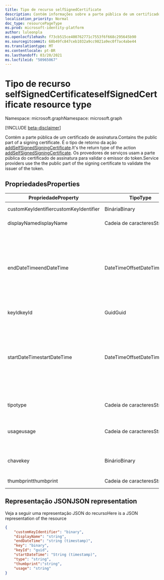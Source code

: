 ```yaml
---
title: Tipo de recurso selfSignedCertificate
description: Contém informações sobre a parte pública de um certificado de assinatura.
localization_priority: Normal
doc_type: resourcePageType
ms.prod: microsoft-identity-platform
author: luleonpla
ms.openlocfilehash: f73cb515ce400762771c7553f6f668c295645b90
ms.sourcegitcommit: 68b49fc847ceb1032a9cc9821a9ec0f7ac4abe44
ms.translationtype: MT
ms.contentlocale: pt-BR
ms.lasthandoff: 03/20/2021
ms.locfileid: "50965067"
---
```

# <a name="selfsignedcertificate-resource-type"></a><span data-ttu-id="b1cc5-103">Tipo de recurso selfSignedCertificate</span><span class="sxs-lookup"><span data-stu-id="b1cc5-103">selfSignedCertificate resource type</span></span>

<span data-ttu-id="b1cc5-104">Namespace: microsoft.graph</span><span class="sxs-lookup"><span data-stu-id="b1cc5-104">Namespace: microsoft.graph</span></span>

[!INCLUDE [beta-disclaimer](../../includes/beta-disclaimer.md)]

<span data-ttu-id="b1cc5-105">Contém a parte pública de um certificado de assinatura.</span><span class="sxs-lookup"><span data-stu-id="b1cc5-105">Contains the public part of a signing certificate.</span></span> <span data-ttu-id="b1cc5-106">É o tipo de retorno da ação [addSelfSignedSigningCertificate](../api/serviceprincipal-addtokensigningcertificate.md).</span><span class="sxs-lookup"><span data-stu-id="b1cc5-106">It's the return type of the action [addSelfSignedSigningCertificate](../api/serviceprincipal-addtokensigningcertificate.md).</span></span> <span data-ttu-id="b1cc5-107">Os provedores de serviços usam a parte pública do certificado de assinatura para validar o emissor do token.</span><span class="sxs-lookup"><span data-stu-id="b1cc5-107">Service providers use the the public part of the signing certificate to validate the issuer of the token.</span></span>

## <a name="properties"></a><span data-ttu-id="b1cc5-108">Propriedades</span><span class="sxs-lookup"><span data-stu-id="b1cc5-108">Properties</span></span>
<span data-ttu-id="b1cc5-109">Propriedade</span><span class="sxs-lookup"><span data-stu-id="b1cc5-109">Property</span></span>|<span data-ttu-id="b1cc5-110">Tipo</span><span class="sxs-lookup"><span data-stu-id="b1cc5-110">Type</span></span>|<span data-ttu-id="b1cc5-111">Descrição</span><span class="sxs-lookup"><span data-stu-id="b1cc5-111">Description</span></span>
----|--|---
|<span data-ttu-id="b1cc5-112">customKeyIdentifier</span><span class="sxs-lookup"><span data-stu-id="b1cc5-112">customKeyIdentifier</span></span>|<span data-ttu-id="b1cc5-113">Binária</span><span class="sxs-lookup"><span data-stu-id="b1cc5-113">Binary</span></span>| <span data-ttu-id="b1cc5-114">Identificador de chave personalizada</span><span class="sxs-lookup"><span data-stu-id="b1cc5-114">Custom key identifier</span></span> |
| <span data-ttu-id="b1cc5-115">displayName</span><span class="sxs-lookup"><span data-stu-id="b1cc5-115">displayName</span></span> | <span data-ttu-id="b1cc5-116">Cadeia de caracteres</span><span class="sxs-lookup"><span data-stu-id="b1cc5-116">String</span></span> | <span data-ttu-id="b1cc5-117">O nome amigável da chave.</span><span class="sxs-lookup"><span data-stu-id="b1cc5-117">The friendly name for the key.</span></span> |
|<span data-ttu-id="b1cc5-118">endDateTime</span><span class="sxs-lookup"><span data-stu-id="b1cc5-118">endDateTime</span></span>|<span data-ttu-id="b1cc5-119">DateTimeOffset</span><span class="sxs-lookup"><span data-stu-id="b1cc5-119">DateTimeOffset</span></span>|<span data-ttu-id="b1cc5-120">A data e a hora em que a credencial expira. O tipo Timestamp representa informações de data e hora usando o formato ISO 8601 e está sempre em horário UTC.</span><span class="sxs-lookup"><span data-stu-id="b1cc5-120">The date and time at which the credential expires.The Timestamp type represents date and time information using ISO 8601 format and is always in UTC time.</span></span> <span data-ttu-id="b1cc5-121">Por exemplo, meia-noite UTC em 1º de janeiro de 2014 teria esta aparência: "2014-01-01T00:00:00Z".</span><span class="sxs-lookup"><span data-stu-id="b1cc5-121">For example, midnight UTC on Jan 1, 2014 would look like this: "2014-01-01T00:00:00Z".</span></span> |
|<span data-ttu-id="b1cc5-122">keyId</span><span class="sxs-lookup"><span data-stu-id="b1cc5-122">keyId</span></span>|<span data-ttu-id="b1cc5-123">Guid</span><span class="sxs-lookup"><span data-stu-id="b1cc5-123">Guid</span></span>|<span data-ttu-id="b1cc5-124">O identificador exclusivo (GUID) da chave.</span><span class="sxs-lookup"><span data-stu-id="b1cc5-124">The unique identifier (GUID) for the key.</span></span>|
|<span data-ttu-id="b1cc5-125">startDateTime</span><span class="sxs-lookup"><span data-stu-id="b1cc5-125">startDateTime</span></span>|<span data-ttu-id="b1cc5-126">DateTimeOffset</span><span class="sxs-lookup"><span data-stu-id="b1cc5-126">DateTimeOffset</span></span>|<span data-ttu-id="b1cc5-127">A data e a hora em que a credencial se torna válida. O tipo Timestamp representa informações de data e hora usando o formato ISO 8601 e está sempre em horário UTC.</span><span class="sxs-lookup"><span data-stu-id="b1cc5-127">The date and time at which the credential becomes valid.The Timestamp type represents date and time information using ISO 8601 format and is always in UTC time.</span></span> <span data-ttu-id="b1cc5-128">Por exemplo, meia-noite UTC em 1º de janeiro de 2014 teria esta aparência: "2014-01-01T00:00:00Z".</span><span class="sxs-lookup"><span data-stu-id="b1cc5-128">For example, midnight UTC on Jan 1, 2014 would look like this: "2014-01-01T00:00:00Z".</span></span> |
|<span data-ttu-id="b1cc5-129">tipo</span><span class="sxs-lookup"><span data-stu-id="b1cc5-129">type</span></span>|<span data-ttu-id="b1cc5-130">Cadeia de caracteres</span><span class="sxs-lookup"><span data-stu-id="b1cc5-130">String</span></span>|<span data-ttu-id="b1cc5-131">O tipo de credencial de chave.</span><span class="sxs-lookup"><span data-stu-id="b1cc5-131">The type of key credential.</span></span> <span data-ttu-id="b1cc5-132">"AsymmetricX509Cert".</span><span class="sxs-lookup"><span data-stu-id="b1cc5-132">"AsymmetricX509Cert".</span></span>|
|<span data-ttu-id="b1cc5-133">usage</span><span class="sxs-lookup"><span data-stu-id="b1cc5-133">usage</span></span>|<span data-ttu-id="b1cc5-134">Cadeia de caracteres</span><span class="sxs-lookup"><span data-stu-id="b1cc5-134">String</span></span>|<span data-ttu-id="b1cc5-135">Uma cadeia de caracteres que descreve a finalidade para a qual a chave pode ser usada.</span><span class="sxs-lookup"><span data-stu-id="b1cc5-135">A string that describes the purpose for which the key can be used.</span></span> <span data-ttu-id="b1cc5-136">Por exemplo, "Verificar".</span><span class="sxs-lookup"><span data-stu-id="b1cc5-136">For example, "Verify".</span></span>|
|<span data-ttu-id="b1cc5-137">chave</span><span class="sxs-lookup"><span data-stu-id="b1cc5-137">key</span></span>|<span data-ttu-id="b1cc5-138">Binário</span><span class="sxs-lookup"><span data-stu-id="b1cc5-138">Binary</span></span>| <span data-ttu-id="b1cc5-139">O valor da credencial de chave.</span><span class="sxs-lookup"><span data-stu-id="b1cc5-139">The value for the key credential.</span></span> <span data-ttu-id="b1cc5-140">Deve ser um valor codificado de base-64.</span><span class="sxs-lookup"><span data-stu-id="b1cc5-140">Should be a base-64 encoded value.</span></span> |
|<span data-ttu-id="b1cc5-141">thumbprint</span><span class="sxs-lookup"><span data-stu-id="b1cc5-141">thumbprint</span></span>| <span data-ttu-id="b1cc5-142">Cadeia de caracteres</span><span class="sxs-lookup"><span data-stu-id="b1cc5-142">String</span></span> | <span data-ttu-id="b1cc5-143">O valor de impressão digital da chave.</span><span class="sxs-lookup"><span data-stu-id="b1cc5-143">The thumbprint value for the key.</span></span>|

## <a name="json-representation"></a><span data-ttu-id="b1cc5-144">Representação JSON</span><span class="sxs-lookup"><span data-stu-id="b1cc5-144">JSON representation</span></span>

<span data-ttu-id="b1cc5-145">Veja a seguir uma representação JSON do recurso</span><span class="sxs-lookup"><span data-stu-id="b1cc5-145">Here is a JSON representation of the resource</span></span>

<!-- {
  "blockType": "resource",
  "optionalProperties": [

  ],
  "@odata.type": "microsoft.graph.selfSignedCertificate"
}-->

```json
{
    "customKeyIdentifier": "binary",
    "displayName": "string",
    "endDateTime": "string (timestamp)",
    "key": "binary",
    "keyId": "guid",
    "startDateTime": "String (timestamp)",
    "type": "string",
    "thumbprint":"string",
    "usage": "string"
}

```

<!-- uuid: 8fcb5dbc-d5aa-4681-8e31-b001d5168d79
2015-10-25 14:57:30 UTC -->
<!--
{
  "type": "#page.annotation",
  "description": "selfSignedCertificate resource",
  "keywords": "",
  "section": "documentation",
  "tocPath": "",
  "suppressions": []
}
-->

